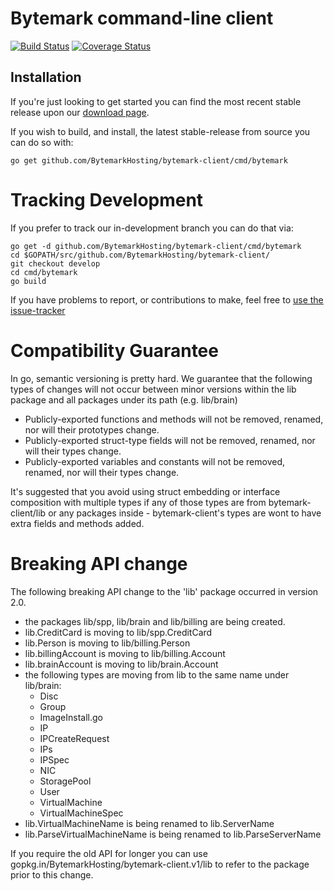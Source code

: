 Bytemark command-line client
============================

[![Build Status](https://travis-ci.org/BytemarkHosting/bytemark-client.svg)](https://travis-ci.org/BytemarkHosting/bytemark-client) [![Coverage Status](https://coveralls.io/repos/github/BytemarkHosting/bytemark-client/badge.svg?branch=develop)](https://coveralls.io/github/BytemarkHosting/bytemark-client?branch=develop)

Installation
------------

If you're just looking to get started you can find the most recent stable
release upon our [download page](https://github.com/BytemarkHosting/bytemark-client/releases).

If you wish to build, and install, the latest stable-release from source you can do so with:

    go get github.com/BytemarkHosting/bytemark-client/cmd/bytemark


Tracking Development
====================

If you prefer to track our in-development branch you can do that via:

    go get -d github.com/BytemarkHosting/bytemark-client/cmd/bytemark
    cd $GOPATH/src/github.com/BytemarkHosting/bytemark-client/
    git checkout develop
    cd cmd/bytemark
    go build


If you have problems to report, or contributions to make, feel free to [use the issue-tracker](https://github.com/BytemarkHosting/bytemark-client/issues)

Compatibility Guarantee
=======================

In go, semantic versioning is pretty hard. We guarantee that the following types of changes will not occur between minor versions within the lib package and all packages under its path (e.g. lib/brain)

* Publicly-exported functions and methods will not be removed, renamed, nor will their prototypes change.
* Publicly-exported struct-type fields will not be removed, renamed, nor will their types change.
* Publicly-exported variables and constants will not be removed, renamed, nor will their types change.

It's suggested that you avoid using struct embedding or interface composition with multiple types if any of those types are from bytemark-client/lib or any packages inside - bytemark-client's types are wont to have extra fields and methods added.

Breaking API change
===================

The following breaking API change to the 'lib' package occurred in version 2.0.

* the packages lib/spp, lib/brain and lib/billing are being created.
* lib.CreditCard is moving to lib/spp.CreditCard
* lib.Person is moving to lib/billing.Person
* lib.billingAccount is moving to lib/billing.Account
* lib.brainAccount is moving to lib/brain.Account
* the following types are moving from lib to the same name under lib/brain:
  * Disc
  * Group
  * ImageInstall.go
  * IP
  * IPCreateRequest
  * IPs
  * IPSpec
  * NIC
  * StoragePool
  * User
  * VirtualMachine
  * VirtualMachineSpec
* lib.VirtualMachineName is being renamed to lib.ServerName
* lib.ParseVirtualMachineName is being renamed to lib.ParseServerName

If you require the old API for longer you can use gopkg.in/BytemarkHosting/bytemark-client.v1/lib to refer to the package prior to this change.
